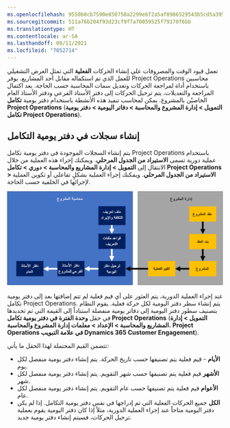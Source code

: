 ```yaml
---
ms.openlocfilehash: 9550b0cb7590e850750a2299e6f2a5af0986529543b5cd5a395d816a843bfe7f
ms.sourcegitcommit: 511a76b204f93d23cf9f7a70059525f79170f6bb
ms.translationtype: HT
ms.contentlocale: ar-SA
ms.lasthandoff: 08/11/2021
ms.locfileid: "7052714"
---
```

تعمل قيود الوقت والمصروفات على إنشاء الحركات **الفعلية** التي تمثل العرض التشغيلي للعمل الذي تم استكماله مقابل أحد المشاريع. يوفر Project Operations محاسبين باستخدام أداة لمراجعة الحركات وتعديل سمات المحاسبة حسب الحاجة. بعد اكتمال المراجعة والتعديلات، يتم ترحيل الحركات إلى دفتر الأستاذ الفرعي ودفتر الأستاذ العام الخاصيْن بالمشروع. يمكن لمحاسب تنفيذ هذه الأنشطة باستخدام دفتر يومية **تكامل Project Operations** (**التمويل > إدارة المشروع والمحاسبة > دفاتر اليومية > دفتر يومية تكامل Project Operations**).

## <a name="create-records-in-the-integration-journal"></a>إنشاء سجلات في دفتر يومية التكامل
يتم إنشاء السجلات الموجودة في دفتر يومية تكامل Project Operations باستخدام عملية دورية تسمى **الاستيراد من الجدول المرحلي**. ويمكنك إجراء هذه العملية من خلال الانتقال إلى **التمويل > إدارة المشاريع والمحاسبة > دوري > تكامل Project Operations > الاستيراد من الجدول المرحلي**. ويمكنك إجراء العملية بشكلٍ تفاعلي أو تكوين العملية لإجرائها في الخلفية حسب الحاجة.

![مخطط العمليات في إدارة المشروع والمحاسبة وكيفية قيام إدارة المشروع بتغذية محاسبة المشروع.](../media/integration-journal-cc.png)

عند إجراء العملية الدورية، يتم العثور على أي قيم فعلية لم تتم إضافتها بعد إلى دفتر يومية تكامل Project Operations. يتم إنشاء سطر دفتر اليومية لكل حركة فعلية. يقوم النظام بتصنيف سطور دفتر اليومية إلى دفاتر يومية منفصلة استناداً إلى القيمة التي تم تحديدها في حقل **‏‫وحدة الفترة‬ في دفتر يومية تكامل Project Operations** (**التمويل > إدارة المشاريع والمحاسبة > الإعداد > معلمات إدارة المشروع والمحاسبة**، **Project Operations في علامة التبويب Dynamics 365 Customer Engagement**). 

تتضمن القيم المحتملة لهذا الحقل ما يأتي:

- **الأيام** - قيم فعلية يتم تصنيفها حسب تاريخ الحركة. يتم إنشاء دفتر يومية منفصل لكل يوم.
- **الأشهر** قيم فعلية يتم تصنيفها حسب شهر التقويم. يتم إنشاء دفتر يومية منفصل لكل شهر.
- **الأعوام** قيم فعلية يتم تصنيفها حسب عام التقويم. يتم إنشاء دفتر يومية منفصل لكل عام.
- **الكل** جميع الحركات الفعلية التي تم إدراجها في نفس دفتر يومية التكامل. إذا لم يكن دفتر اليومية متاحاً عند إجراء العملية الدورية، مثلاً إذا كان دفتر اليومية يقوم بعملية ترحيل الحركات، فسيتم إنشاء دفتر يومية جديد.


